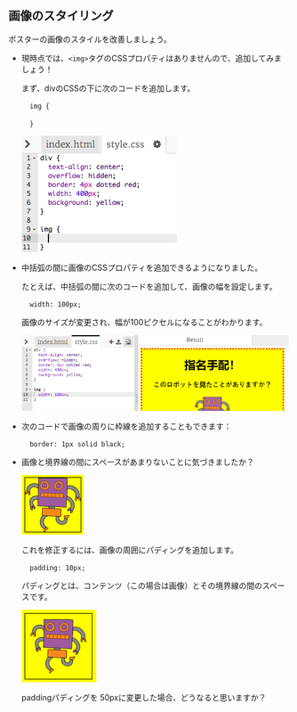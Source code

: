 ## 画像のスタイリング

ポスターの画像のスタイルを改善しましょう。

+ 現時点では、<code>&lt;img&gt;</code>タグのCSSプロパティはありませんので、追加してみましょう！
    
    まず、divのCSSの下に次のコードを追加します。
    
        img {
        
        }
        
    
    ![スクリーンショット](images/wanted-img-css.png)

+ 中括弧の間に画像のCSSプロパティを追加できるようになりました。
    
    たとえば、中括弧の間に次のコードを追加して、画像の幅を設定します。
    
        width: 100px;
        
    
    画像のサイズが変更され、幅が100ピクセルになることがわかります。
    
    ![スクリーンショット](images/wanted-img-width.png)

+ 次のコードで画像の周りに枠線を追加することもできます：
    
        border: 1px solid black;
        

+ 画像と境界線の間にスペースがあまりないことに気づきましたか？
    
    ![スクリーンショット](images/wanted-img-border.png)
    
    これを修正するには、画像の周囲にパディングを追加します。
    
        padding: 10px;
        
    
    パディングとは、コンテンツ（この場合は画像）とその境界線の間のスペースです。
    
    ![スクリーンショット](images/wanted-img-padding.png)
    
    paddingパディングを 50pxに変更した場合、どうなると思いますか？
